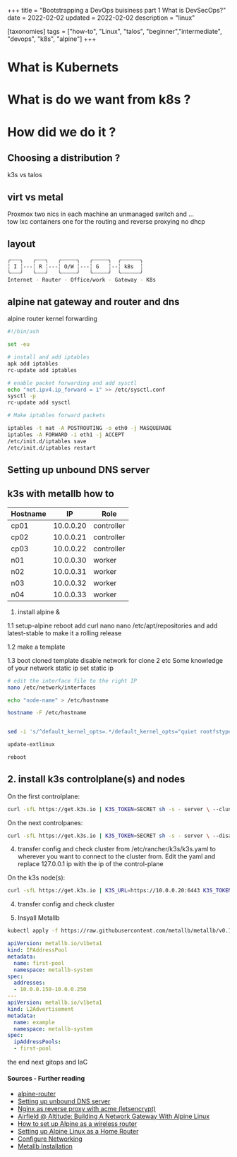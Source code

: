 +++
title = "Bootstrapping a DevOps buisiness part 1 What is DevSecOps?"
date = 2022-02-02
updated = 2022-02-02
description = "linux"

[taxonomies]
tags = ["how-to", "Linux", "talos", "beginner","intermediate", "devops", "k8s", "alpine"]
+++

# What is Kubernets

# What is do we want from k8s ?

# How did we do it ?
## Choosing a distribution ?

k3s vs talos

## virt vs metal
Proxmox 
two nics in each machine an unmanaged switch and ...  
tow lxc containers one for the routing and reverse proxying no dhcp

## layout

```sh
╭┈┈┈╮   ╭┈┈┈╮   ╭┈┈┈┈┈╮   ╭┈┈┈┈┈╮  ╭┈┈┈┈┈┈╮
┊ I ┊---┊ R ┊---┊ O/W ┊---┊ G   ┊--┊ k8s  ┊
╰┈┈┈╯   ╰┈┈┈╯   ╰┈┈┈┈┈╯   ╰┈┈┈┈┈╯  ╰┈┈┈┈┈┈╯
Internet - Router - Office/work - Gateway - K8s
```

## alpine nat gateway and router and dns

alpine router 
kernel forwarding

```sh
#!/bin/ash

set -eu

# install and add iptables
apk add iptables
rc-update add iptables

# enable packet forwarding and add sysctl
echo "net.ipv4.ip_forward = 1" >> /etc/sysctl.conf
sysctl -p
rc-update add sysctl

# Make iptables forward packets

iptables -t nat -A POSTROUTING -o eth0 -j MASQUERADE
iptables -A FORWARD -i eth1 -j ACCEPT
/etc/init.d/iptables save
/etc/init.d/iptables restart
```

## Setting up unbound DNS server


## k3s with metallb how to
| Hostname |      IP      |    Role    |
|----------|--------------|------------|
| cp01     | 10.0.0.20 | controller |
| cp02     | 10.0.0.21 | controller |
| cp03     | 10.0.0.22 | controller |
| n01      | 10.0.0.30 | worker     |
| n02      | 10.0.0.31 | worker     |
| n03      | 10.0.0.32 | worker     |
| n04      | 10.0.0.33 | worker     |

1. install alpine & 

1.1 setup-alpine reboot add curl nano 
nano /etc/apt/repositories and add latest-stable to make it a rolling release

1.2 make a template

1.3 boot cloned template disable network for clone 2 etc
Some knowledge of your network static ip
set static ip
```sh
# edit the interface file to the right IP
nano /etc/network/interfaces

echo "node-name" > /etc/hostname

hostname -F /etc/hostname


sed -i 's/^default_kernel_opts=.*/default_kernel_opts="quiet rootfstype=ext4 cgroup_enable=cpuset cgroup_memory=1 cgroup_enable=memory"/g' /etc/update-extlinux.conf

update-extlinux

reboot
```
## 2. install k3s controlplane(s) and nodes

On the first controlplane: 

```sh
curl -sfL https://get.k3s.io | K3S_TOKEN=SECRET sh -s - server \ --cluster-init --disable servicelb
 ```
On the next controlpanes:

```sh 
curl -sfL https://get.k3s.io | K3S_TOKEN=SECRET sh -s - server \ --disable servicelb --server https://10.0.0.20:6443
```
4. transfer config and check cluster 
from /etc/rancher/k3s/k3s.yaml to wherever you want to connect to the cluster from. Edit the yaml and replace 127.0.0.1 ip with the ip of the control-plane 

On the k3s node(s):

```sh
curl -sfL https://get.k3s.io | K3S_URL=https://10.0.0.20:6443 K3S_TOKEN=SECRET sh -
```
4. transfer config and check cluster


5. Insyall Metallb  
```sh
kubectl apply -f https://raw.githubusercontent.com/metallb/metallb/v0.13.3/config/manifests/metallb-native.yaml
```


```yaml
apiVersion: metallb.io/v1beta1
kind: IPAddressPool
metadata:
  name: first-pool
  namespace: metallb-system
spec:
  addresses:
  - 10.0.0.150-10.0.0.250
---
apiVersion: metallb.io/v1beta1
kind: L2Advertisement
metadata:
  name: example
  namespace: metallb-system
spec:
  ipAddressPools:
  - first-pool
```
the end next gitops and IaC



#### Sources - Further reading 
* [alpine-router](https://github.com/bobfraser1/alpine-router/blob/main/scripts/iptables.sh)
* [Setting up unbound DNS server](https://wiki.alpinelinux.org/wiki/Setting_up_unbound_DNS_server)
* [Nginx as reverse proxy with acme (letsencrypt)](https://wiki.alpinelinux.org/wiki/Nginx_as_reverse_proxy_with_acme_(letsencrypt))
* [Airfield @ Altitude: Building A Network Gateway With Alpine Linux](https://medium.com/@privb0x23/airfield-altitude-building-a-network-gateway-with-alpine-linux-454a56457d53)
* [How to set up Alpine as a wireless router](https://wiki.alpinelinux.org/wiki/How_to_set_up_Alpine_as_a_wireless_router)
* [Setting up Alpine Linux as a Home Router](https://riedstra.dev/2022/02/alpine-linux-home-router)
* [Configure Networking](https://wiki.alpinelinux.org/wiki/Configure_Networking)
* [Metallb Installation](https://metallb.universe.tf/installation/)